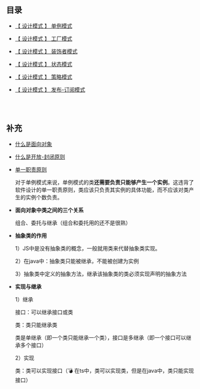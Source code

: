 ## 目录

* [【 设计模式 】 单例模式](https://mp.weixin.qq.com/s/95_oTlmPKHqDCmUJaWeg0A)

* [【 设计模式 】 工厂模式](https://mp.weixin.qq.com/s/3SsjPP3bxPiQKASKfvyYag)

* [【 设计模式 】 装饰者模式](https://mp.weixin.qq.com/s/KVy81rtB0YMeaHaem1PYMw)

* [【 设计模式 】 状态模式](https://github.com/yang1212/collection-about/issues/36)

* [【 设计模式 】 策略模式](https://github.com/yang1212/collection-about/issues/37)

* [【 设计模式 】 发布-订阅模式](https://github.com/yang1212/collection-about/issues/38)




<br/>
<br/>

## 补充
* [什么是面向对象](https://zhuanlan.zhihu.com/p/75265007)
* [什么是开放-封闭原则](https://cloud.tencent.com/developer/article/1456518)
* [单一职责原则](https://geek-docs.com/design-pattern/design-principle/single-responsibility-principle.html)

  对于单例模式来说，单例模式的类**还需要负责只能够产生一个实例**。这违背了软件设计的单一职责原则，类应该只负责其实例的具体功能，而不应该对类产生的实例个数负责。
  
* **面向对象中类之间的三个关系**

  组合、委托与继承（组合和委托用的还不是很熟）
  
* **抽象类的作用**
  
  1）JS中是没有抽象类的概念，一般就用类来代替抽象类实现。
  
  2）在java中：抽象类只能被继承，不能被创建为实例
  
  3）抽象类中定义的抽象方法，继承该抽象类的类必须实现声明的抽象方法 
  

* **实现与继承**
 
  1）继承
  
    接口：可以继承接口或类
    
    类：类只能继承类
    
    类是单继承（即一个类只能继承一个类），接口是多继承（即一个接口可以继承多个接口）

  2）实现
  
    类：类可以实现接口（💣 在ts中，类可以实现类，但是在java中，类只能实现接口）
  
